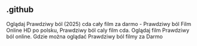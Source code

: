 ## .github

Oglądaj Prawdziwy ból (2025) cda cały film za darmo - Prawdziwy ból Film Online HD po polsku, Prawdziwy ból caly film cda. Oglądaj film Prawdziwy ból online. Gdzie można oglądać Prawdziwy ból filmy za Darmo
